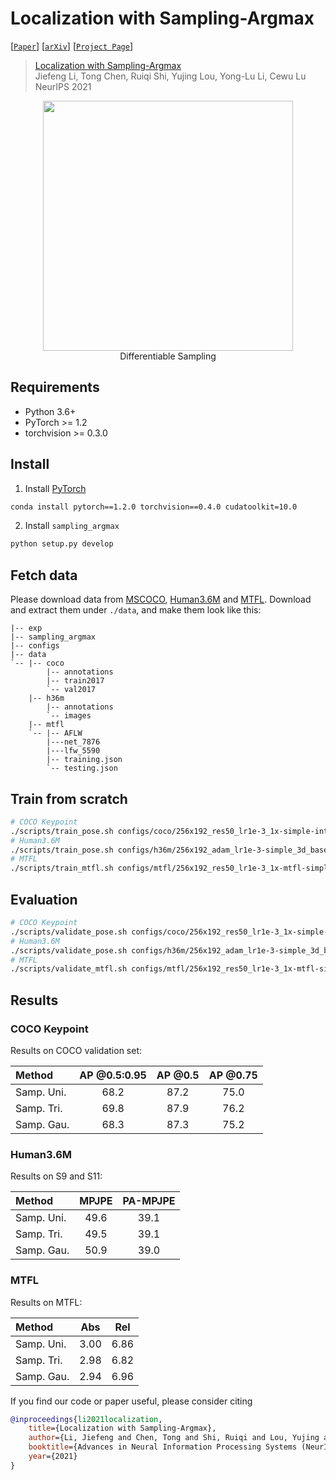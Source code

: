 # Localization with Sampling-Argmax

[[`Paper`](https://jeffli.site/sampling-argmax/resources/neurips2021-sampling-argmax.pdf)]
[[`arXiv`](https://arxiv.org/abs/2110.08825)]
[[`Project Page`](https://jeffli.site/sampling-argmax/)]

> [Localization with Sampling-Argmax]()  
> Jiefeng Li, Tong Chen, Ruiqi Shi, Yujing Lou, Yong-Lu Li, Cewu Lu  
> NeurIPS 2021  

<div align="center">
    <img src="asserts/sampling-argmax.jpg", width="400" alt><br>
    Differentiable Sampling
</div>

## Requirements
* Python 3.6+
* PyTorch >= 1.2
* torchvision >= 0.3.0

## Install
1. Install [PyTorch](https://pytorch.org/)
``` bash
conda install pytorch==1.2.0 torchvision==0.4.0 cudatoolkit=10.0
```

2. Install `sampling_argmax`
``` bash
python setup.py develop
```

## Fetch data

Please download data from [MSCOCO](http://cocodataset.org/#download), [Human3.6M](http://vision.imar.ro/human3.6m/) and [MTFL](http://mmlab.ie.cuhk.edu.hk/projects/TCDCN.html). Download and extract them under `./data`, and make them look like this:
```
|-- exp
|-- sampling_argmax
|-- configs
|-- data
`-- |-- coco
        |-- annotations
        |-- train2017
        `-- val2017
    |-- h36m
        |-- annotations
        `-- images
    |-- mtfl
    `-- |-- AFLW
        |---net_7876
        |---lfw_5590
        |-- training.json
        `-- testing.json

```


## Train from scratch

``` bash
# COCO Keypoint
./scripts/train_pose.sh configs/coco/256x192_res50_lr1e-3_1x-simple-integral.yaml coco_samp
# Human3.6M
./scripts/train_pose.sh configs/h36m/256x192_adam_lr1e-3-simple_3d_base_1x_h36mmpii.yaml h36m_samp
# MTFL
./scripts/train_mtfl.sh configs/mtfl/256x192_res50_lr1e-3_1x-mtfl-simple-integral.yaml mtfl_samp
```

## Evaluation
``` bash
# COCO Keypoint
./scripts/validate_pose.sh configs/coco/256x192_res50_lr1e-3_1x-simple-integral.yaml ${CKPT}
# Human3.6M
./scripts/validate_pose.sh configs/h36m/256x192_adam_lr1e-3-simple_3d_base_1x_h36mmpii.yaml ${CKPT}
# MTFL
./scripts/validate_mtfl.sh configs/mtfl/256x192_res50_lr1e-3_1x-mtfl-simple-integral.yaml ${CKPT}
```

## Results
### COCO Keypoint
Results on COCO validation set:

<center>

| Method | AP @0.5:0.95 | AP @0.5 | AP @0.75 |
|:-------|:-----:|:-------:|:-------:|
| Samp. Uni. | 68.2 | 87.2 | 75.0 |
| Samp. Tri. | 69.8 | 87.9 | 76.2 |
| Samp. Gau. | 68.3 | 87.3 | 75.2 |

</center>

### Human3.6M
Results on S9 and S11:

<center>

| Method | MPJPE | PA-MPJPE |
|:-------|:-----:|:-------:|
| Samp. Uni. | 49.6 | 39.1 |
| Samp. Tri. | 49.5 | 39.1 |
| Samp. Gau. | 50.9 | 39.0 |

</center>

### MTFL
Results on MTFL:

<center>

| Method | Abs | Rel |
|:-------|:-----:|:-------:|
| Samp. Uni. | 3.00 | 6.86 |
| Samp. Tri. | 2.98 | 6.82 |
| Samp. Gau. | 2.94 | 6.96 |

</center>


If you find our code or paper useful, please consider citing
```bibtex
@inproceedings{li2021localization,
    title={Localization with Sampling-Argmax},
    author={Li, Jiefeng and Chen, Tong and Shi, Ruiqi and Lou, Yujing and Li, Yong-Lu and Lu, Cewu},
    booktitle={Advances in Neural Information Processing Systems (NeurIPS)},
    year={2021}
}
```